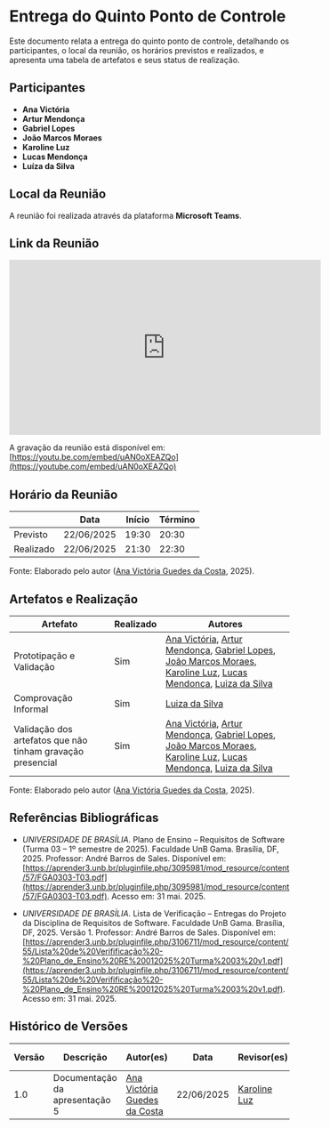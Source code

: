 # Entrega do Quinto Ponto de Controle

Este documento relata a entrega do quinto ponto de controle, detalhando os participantes, o local da reunião, os horários previstos e realizados, e apresenta uma tabela de artefatos e seus status de realização.

## Participantes

- **Ana Victória**
- **Artur Mendonça**
- **Gabriel Lopes**
- **João Marcos Moraes**
- **Karoline Luz**
- **Lucas Mendonça**
- **Luíza da Silva**

## Local da Reunião

A reunião foi realizada através da plataforma **Microsoft Teams**.

## Link da Reunião

<p style="text-align: center">
  <iframe width="560" height="315" src="https://youtube.com/embed/uAN0oXEAZQo" title="YouTube video player" frameborder="0" allow="accelerometer; autoplay; clipboard-write; encrypted-media; gyroscope; picture-in-picture; web-share" allowfullscreen></iframe>
</p>

A gravação da reunião está disponível em: [https://youtu.be.com/embed/uAN0oXEAZQo](https://youtube.com/embed/uAN0oXEAZQo)

## Horário da Reunião

|           | Data       | Início | Término |
| --------- | ---------- | ------ | ------- |
| Previsto  | 22/06/2025 | 19:30  | 20:30   |
| Realizado | 22/06/2025 | 21:30 | 22:30   |

Fonte: Elaborado pelo autor ([Ana Victória Guedes da Costa](https://github.com/navicg), 2025).

## Artefatos e Realização

| Artefato                 | Realizado | Autores                                                                                                                                                       |
|--------------------------|-----------|--------------------------------------------------------------------------------------------------------------------------------------------------------------|
| Prototipação e Validação    | Sim       | [Ana Victória](https://github.com/navicg), [Artur Mendonça](https://github.com/ArtyMend07), [Gabriel Lopes](https://github.com/BrzGab), [João Marcos Moraes](https://github.com/JJOAOMARCOSS), [Karoline Luz](https://github.com/KarolineLuz), [Lucas Mendonça](https://github.com/lucasarruda9), [Luiza da Silva](https://github.com/Luizaxx) |
| Comprovação Informal             | Sim       | [Luiza da Silva](https://github.com/Luizaxx) |
| Validação dos artefatos que não tinham gravação presencial           | Sim       |  [Ana Victória](https://github.com/navicg), [Artur Mendonça](https://github.com/ArtyMend07), [Gabriel Lopes](https://github.com/BrzGab), [João Marcos Moraes](https://github.com/JJOAOMARCOSS), [Karoline Luz](https://github.com/KarolineLuz), [Lucas Mendonça](https://github.com/lucasarruda9), [Luiza da Silva](https://github.com/Luizaxx)|



Fonte: Elaborado pelo autor ([Ana Victória Guedes da Costa](https://github.com/navicg), 2025).

## Referências Bibliográficas

- *UNIVERSIDADE DE BRASÍLIA.* Plano de Ensino – Requisitos de Software (Turma 03 – 1º semestre de 2025). Faculdade UnB Gama. Brasília, DF, 2025. Professor: André Barros de Sales. Disponível em: [https://aprender3.unb.br/pluginfile.php/3095981/mod_resource/content/57/FGA0303-T03.pdf](https://aprender3.unb.br/pluginfile.php/3095981/mod_resource/content/57/FGA0303-T03.pdf). Acesso em: 31 mai. 2025.

- *UNIVERSIDADE DE BRASÍLIA.* Lista de Verificação – Entregas do Projeto da Disciplina de Requisitos de Software. Faculdade UnB Gama. Brasília, DF, 2025. Versão 1. Professor: André Barros de Sales. Disponível em: [https://aprender3.unb.br/pluginfile.php/3106711/mod_resource/content/55/Lista%20de%20Verifificação%20-%20Plano_de_Ensino%20RE%20012025%20Turma%2003%20v1.pdf](https://aprender3.unb.br/pluginfile.php/3106711/mod_resource/content/55/Lista%20de%20Verifificação%20-%20Plano_de_Ensino%20RE%20012025%20Turma%2003%20v1.pdf). Acesso em: 31 mai. 2025.

## Histórico de Versões

| Versão | Descrição | Autor(es) | Data | Revisor(es) | Data de revisão |
| ------ | --------- | --------- | ---- | ----------- | --------------- |
| 1.0    | Documentação da apresentação 5|[Ana Victória Guedes da Costa](https://github.com/navicg) |  22/06/2025 | [Karoline Luz](https://github.com/KarolineLuz) | 22/06/2025     |